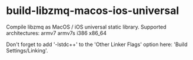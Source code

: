 build-libzmq-macos-ios-universal
================================

Compile libzmq as MacOS / iOS universal static library. Supported architectures: armv7 armv7s i386 x86_64

Don't forget to add '-lstdc++' to the 'Other Linker Flags' option here: 'Build Settings/Linking'.
